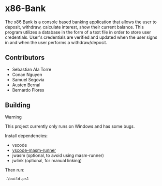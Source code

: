 # x86-Bank

The x86 Bank is a console based banking application that
allows the user to deposit, withdraw, calculate interest,
 show their current balance. This program utilizes a database
in the form of a text file in order to store user credentials.
User's credentials are verified and updated when the user signs
in and when the user performs a withdraw/deposit.

## Contributors

- Sebastian Ala Torre
- Conan Nguyen
- Samuel Segovia
- Austen Bernal
- Bernardo Flores

## Building

> [!WARNING]
> This project currently only runs on Windows and has some bugs.

Install dependencies:

- vscode
- [vscode-masm-runner](https://github.com/istareatscreens/vscode-masm-runner)
- jwasm (optional, to avoid using masm-runner)
- jwlink (optional, for manual linking)

Then run:

```shell
.\build.ps1
```
